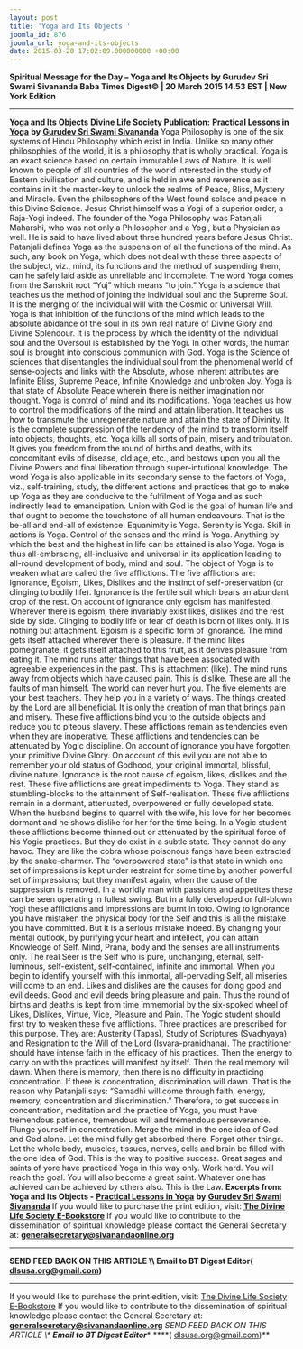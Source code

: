 ```yaml
---
layout: post
title: 'Yoga and Its Objects '
joomla_id: 876
joomla_url: yoga-and-its-objects
date: 2015-03-20 17:02:09.000000000 +00:00
---
```

**Spiritual Message for the Day – Yoga and Its Objects by Gurudev Sri Swami Sivananda**
**Baba Times Digest© | 20 March 2015 14.53 EST | New York Edition**
* * *
**Yoga and Its Objects**
**Divine Life Society Publication:** [**Practical Lessons in Yoga**](http://www.dlshq.org/download/practical.htm#_VPID_5) **by** [**Gurudev Sri Swami Sivananda**](http://www.dlshq.org/saints/siva.htm)
Yoga Philosophy is one of the six systems of Hindu Philosophy which exist in India. Unlike so many other philosophies of the world, it is a philosophy that is wholly practical. Yoga is an exact science based on certain immutable Laws of Nature. It is well known to people of all countries of the world interested in the study of Eastern civilisation and culture, and is held in awe and reverence as it contains in it the master-key to unlock the realms of Peace, Bliss, Mystery and Miracle. Even the philosophers of the West found solace and peace in this Divine Science. Jesus Christ himself was a Yogi of a superior order, a Raja-Yogi indeed. The founder of the Yoga Philosophy was Patanjali Maharshi, who was not only a Philosopher and a Yogi, but a Physician as well. He is said to have lived about three hundred years before Jesus Christ.
Patanjali defines Yoga as the suspension of all the functions of the mind. As such, any book on Yoga, which does not deal with these three aspects of the subject, viz., mind, its functions and the method of suspending them, can he safely laid aside as unreliable and incomplete.
The word Yoga comes from the Sanskrit root “Yuj” which means “to join.” Yoga is a science that teaches us the method of joining the individual soul and the Supreme Soul. It is the merging of the individual will with the Cosmic or Universal Will. Yoga is that inhibition of the functions of the mind which leads to the absolute abidance of the soul in its own real nature of Divine Glory and Divine Splendour. It is the process by which the identity of the individual soul and the Oversoul is established by the Yogi. In other words, the human soul is brought into conscious communion with God. Yoga is the Science of sciences that disentangles the individual soul from the phenomenal world of sense-objects and links with the Absolute, whose inherent attributes are Infinite Bliss, Supreme Peace, Infinite Knowledge and unbroken Joy.
Yoga is that state of Absolute Peace wherein there is neither imagination nor thought. Yoga is control of mind and its modifications. Yoga teaches us how to control the modifications of the mind and attain liberation. It teaches us how to transmute the unregenerate nature and attain the state of Divinity. It is the complete suppression of the tendency of the mind to transform itself into objects, thoughts, etc. Yoga kills all sorts of pain, misery and tribulation. It gives you freedom from the round of births and deaths, with its concomitant evils of disease, old age, etc., and bestows upon you all the Divine Powers and final liberation through super-intutional knowledge.
The word Yoga is also applicable in its secondary sense to the factors of Yoga, viz., self-training, study, the different actions and practices that go to make up Yoga as they are conducive to the fulfilment of Yoga and as such indirectly lead to emancipation. Union with God is the goal of human life and that ought to become the touchstone of all human endeavours. That is the be-all and end-all of existence.
Equanimity is Yoga. Serenity is Yoga. Skill in actions is Yoga. Control of the senses and the mind is Yoga. Anything by which the best and the highest in life can be attained is also Yoga. Yoga is thus all-embracing, all-inclusive and universal in its application leading to all-round development of body, mind and soul.
The object of Yoga is to weaken what are called the five afflictions. The five afflictions are: Ignorance, Egoism, Likes, Dislikes and the instinct of self-preservation (or clinging to bodily life). Ignorance is the fertile soil which bears an abundant crop of the rest. On account of ignorance only egoism has manifested. Wherever there is egoism, there invariably exist likes, dislikes and the rest side by side. Clinging to bodily life or fear of death is born of likes only. It is nothing but attachment.
Egoism is a specific form of ignorance. The mind gets itself attached wherever there is pleasure. If the mind likes pomegranate, it gets itself attached to this fruit, as it derives pleasure from eating it. The mind runs after things that have been associated with agreeable experiences in the past. This is attachment (like). The mind runs away from objects which have caused pain. This is dislike. These are all the faults of man himself. The world can never hurt you. The five elements are your best teachers. They help you in a variety of ways. The things created by the Lord are all beneficial. It is only the creation of man that brings pain and misery. These five afflictions bind you to the outside objects and reduce you to piteous slavery. These afflictions remain as tendencies even when they are inoperative. These afflictions and tendencies can be attenuated by Yogic discipline.
On account of ignorance you have forgotten your primitive Divine Glory. On account of this evil you are not able to remember your old status of Godhood, your original immortal, blissful, divine nature. Ignorance is the root cause of egoism, likes, dislikes and the rest. These five afflictions are great impediments to Yoga. They stand as stumbling-blocks to the attainment of Self-realisation.
These five afflictions remain in a dormant, attenuated, overpowered or fully developed state. When the husband begins to quarrel with the wife, his love for her becomes dormant and he shows dislike for her for the time being. In a Yogic student these afflictions become thinned out or attenuated by the spiritual force of his Yogic practices. But they do exist in a subtle state. They cannot do any havoc. They are like the cobra whose poisonous fangs have been extracted by the snake-charmer. The “overpowered state” is that state in which one set of impressions is kept under restraint for some time by another powerful set of impressions; but they manifest again, when the cause of the suppression is removed. In a worldly man with passions and appetites these can be seen operating in fullest swing. But in a fully developed or full-blown Yogi these afflictions and impressions are burnt in toto.
Owing to ignorance you have mistaken the physical body for the Self and this is all the mistake you have committed. But it is a serious mistake indeed. By changing your mental outlook, by purifying your heart and intellect, you can attain Knowledge of Self. Mind, Prana, body and the senses are all instruments only. The real Seer is the Self who is pure, unchanging, eternal, self-luminous, self-existent, self-contained, infinite and immortal. When you begin to identify yourself with this immortal, all-pervading Self, all miseries will come to an end.
Likes and dislikes are the causes for doing good and evil deeds. Good and evil deeds bring pleasure and pain. Thus the round of births and deaths is kept from time immemorial by the six-spoked wheel of Likes, Dislikes, Virtue, Vice, Pleasure and Pain.
The Yogic student should first try to weaken these five afflictions. Three practices are prescribed for this purpose. They are: Austerity (Tapas), Study of Scriptures (Svadhyaya) and Resignation to the Will of the Lord (Isvara-pranidhana). The practitioner should have intense faith in the efficacy of his practices. Then the energy to carry on with the practices will manifest by itself. Then the real memory will dawn. When there is memory, then there is no difficulty in practicing concentration. If there is concentration, discrimination will dawn. That is the reason why Patanjali says: “Samadhi will come through faith, energy, memory, concentration and discrimination.”
Therefore, to get success in concentration, meditation and the practice of Yoga, you must have tremendous patience, tremendous will and tremendous perseverance. Plunge yourself in concentration. Merge the mind in the one idea of God and God alone. Let the mind fully get absorbed there. Forget other things. Let the whole body, muscles, tissues, nerves, cells and brain be filled with the one idea of God. This is the way to positive success. Great sages and saints of yore have practiced Yoga in this way only. Work hard. You will reach the goal. You will also become a great saint. Whatever one has achieved can be achieved by others also. This is the Law.
**Excerpts from:**  **Yoga and Its Objects -** [**Practical Lessons in Yoga**](http://www.dlshq.org/download/practical.htm#_VPID_5) **by** [**Gurudev Sri Swami Sivananda**](http://www.dlshq.org/saints/siva.htm)
If you would like to purchase the print edition, visit: **[The Divine Life Society E-Bookstore](http://www.dlshq.org/download/download.htm)**
If you would like to contribute to the dissemination of spiritual knowledge please contact the General Secretary at: [](mailto:%20%3Cscript%20type=%27text/javascript%27%3E%20%3C%21--%20var%20prefix%20=%20%27ma%27%20+%20%27il%27%20+%20%27to%27;%20var%20path%20=%20%27hr%27%20+%20%27ef%27%20+%20%27=%27;%20var%20addy57016%20=%20%27generalsecretary%27%20+%20%27@%27;%20addy57016%20=%20addy57016%20+%20%27sivanandaonline%27%20+%20%27.%27%20+%20%27org%27;%20document.write%28%27%3Ca%20%27%20+%20path%20+%20%27%5C%27%27%20+%20prefix%20+%20%27:%27%20+%20addy57016%20+%20%27%5C%27%3E%27%29;%20document.write%28addy57016%29;%20document.write%28%27%3C%5C/a%3E%27%29;%20//--%3E%5Cn%20%3C/script%3E%3Cscript%20type=%27text/javascript%27%3E%20%3C%21--%20document.write%28%27%3Cspan%20style=%5C%27display:%20none;%5C%27%3E%27%29;%20//--%3E%20%3C/script%3EThis%20email%20address%20is%20being%20protected%20from%20spambots.%20You%20need%20JavaScript%20enabled%20to%20view%20it.%20%3Cscript%20type=%27text/javascript%27%3E%20%3C%21--%20document.write%28%27%3C/%27%29;%20document.write%28%27span%3E%27%29;%20//--%3E%20%3C/script%3E?subject=Contribution%20to%20Dissemination%20of%20Spiritual%20Knowledge) **generalsecretary@sivanandaonline.org**
****
**SEND FEED BACK ON THIS ARTICLE \\\ Email to BT Digest Editor[](mailto:%20%3Cscript%20type=%27text/javascript%27%3E%20%3C%21--%20var%20prefix%20=%20%27ma%27%20+%20%27il%27%20+%20%27to%27;%20var%20path%20=%20%27hr%27%20+%20%27ef%27%20+%20%27=%27;%20var%20addy72654%20=%20%27dlsusa.org%27%20+%20%27@%27;%20addy72654%20=%20addy72654%20+%20%27gmail%27%20+%20%27.%27%20+%20%27com%27;%20document.write%28%27%3Ca%20%27%20+%20path%20+%20%27%5C%27%27%20+%20prefix%20+%20%27:%27%20+%20addy72654%20+%20%27%5C%27%3E%27%29;%20document.write%28addy72654%29;%20document.write%28%27%3C%5C/a%3E%27%29;%20//--%3E%5Cn%20%3C/script%3E%3Cscript%20type=%27text/javascript%27%3E%20%3C%21--%20document.write%28%27%3Cspan%20style=%5C%27display:%20none;%5C%27%3E%27%29;%20//--%3E%20%3C/script%3EThis%20email%20address%20is%20being%20protected%20from%20spambots.%20You%20need%20JavaScript%20enabled%20to%20view%20it.%20%3Cscript%20type=%27text/javascript%27%3E%20%3C%21--%20document.write%28%27%3C/%27%29;%20document.write%28%27span%3E%27%29;%20//--%3E%20%3C/script%3E?subject=DLS%20Posts)( [dlsusa.org@gmail.com](mailto:dlsusa.org@gmail.com))**
* * *
  
If you would like to purchase the print edition, visit: [The Divine Life Society E-Bookstore](http://www.dlshq.org/download/download.htm)
If you would like to contribute to the dissemination of spiritual knowledge please contact the General Secretary at: **[generalsecretary@sivanandaonline.org](mailto:generalsecretary@sivanandaonline.org)**
**SEND FEED BACK ON THIS ARTICLE \\\**  **Email to BT Digest Editor**** [](mailto:%20%3Cscript%20type=%27text/javascript%27%3E%20%3C%21--%20var%20prefix%20=%20%27ma%27%20+%20%27il%27%20+%20%27to%27;%20var%20path%20=%20%27hr%27%20+%20%27ef%27%20+%20%27=%27;%20var%20addy72654%20=%20%27dlsusa.org%27%20+%20%27@%27;%20addy72654%20=%20addy72654%20+%20%27gmail%27%20+%20%27.%27%20+%20%27com%27;%20document.write%28%27%3Ca%20%27%20+%20path%20+%20%27%5C%27%27%20+%20prefix%20+%20%27:%27%20+%20addy72654%20+%20%27%5C%27%3E%27%29;%20document.write%28addy72654%29;%20document.write%28%27%3C%5C/a%3E%27%29;%20//--%3E%5Cn%20%3C/script%3E%3Cscript%20type=%27text/javascript%27%3E%20%3C%21--%20document.write%28%27%3Cspan%20style=%5C%27display:%20none;%5C%27%3E%27%29;%20//--%3E%20%3C/script%3EThis%20email%20address%20is%20being%20protected%20from%20spambots.%20You%20need%20JavaScript%20enabled%20to%20view%20it.%20%3Cscript%20type=%27text/javascript%27%3E%20%3C%21--%20document.write%28%27%3C/%27%29;%20document.write%28%27span%3E%27%29;%20//--%3E%20%3C/script%3E?subject=DLS%20Posts)****( [dlsusa.org@gmail.com](mailto:dlsusa.org@gmail.com))**  
